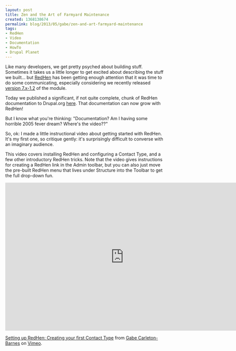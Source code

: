 ```yaml
---
layout: post
title: Zen and the Art of Farmyard Maintenance
created: 1368138674
permalink: blog/2013/05/gabe/zen-and-art-farmyard-maintenance
tags:
- RedHen
- Video
- Documentation
- HowTo
- Drupal Planet
---
```

Like many developers, we get pretty psyched about building stuff. Sometimes it takes us a little longer to get excited about describing the stuff we built... but <a href="http://redhencrm.com/">RedHen</a> has been getting enough attention that it was time to do some communicating, especially considering we recently released <a href="(http://drupal.org/project/redhen">version 7.x-1.2</a> of the module.

Today we published a significant, if not quite complete, chunk of RedHen documentation to Drupal.org <a href="http://drupal.org/node/1989564">here</a>. That documentation can now grow with RedHen!

But I know what you're thinking: "Documentation? Am I having some horrible 2005 fever dream? Where's the video??"

So, ok: I made a little instructional video about getting started with RedHen. It's my first one, so critique gently: it's surprisingly difficult to converse with an imaginary audience.

This video covers installing RedHen and configuring a Contact Type, and a few other introductory RedHen tricks. Note that the video gives instructions for creating a RedHen link in the Admin toolbar, but you can also just move the pre-built RedHen menu that lives under Structure into the Toolbar to get the full drop-down fun.

<iframe src="http://player.vimeo.com/video/65782778?portrait=0" width="750" height="469" frameborder="0" webkitAllowFullScreen mozallowfullscreen allowFullScreen></iframe> <p><a href="http://vimeo.com/65782778">Setting up RedHen: Creating your first Contact Type</a> from <a href="http://vimeo.com/user18206923">Gabe Carleton-Barnes</a> on <a href="http://vimeo.com">Vimeo</a>.</p>
